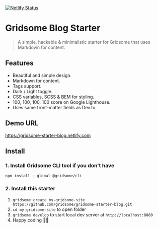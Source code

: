 [![Netlify Status](https://api.netlify.com/api/v1/badges/22e85781-2e68-4068-924b-e762453fd500/deploy-status)](https://app.netlify.com/sites/modest-dubinsky-352e8d/deploys)

# Gridsome Blog Starter

> A simple, hackable & minimalistic starter for Gridsome that uses Markdown for content.

## Features
- Beautiful and simple design.
- Markdown for content.
- Tags support.
- Dark / Light toggle.
- CSS variables, SCSS & BEM for styling.
- 100, 100, 100, 100 score on Google Lighthouse.
- Uses same front-matter fields as Dev.to.

## Demo URL

https://gridsome-starter-blog.netlify.com

## Install

### 1. Install Gridsome CLI tool if you don't have

`npm install --global @gridsome/cli`

### 2. Install this starter

1. `gridsome create my-gridsome-site https://github.com/gridsome/gridsome-starter-blog.git`
2. `cd my-gridsome-site` to open folder
3. `gridsome develop` to start local dev server at `http://localhost:8080`
4. Happy coding 🎉🙌
